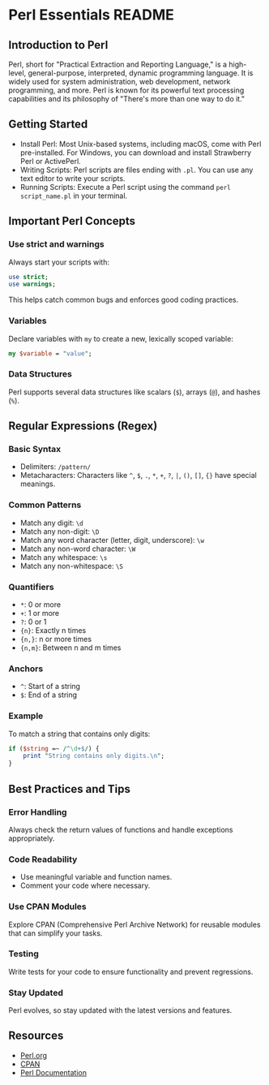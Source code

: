 
# Perl Essentials README

## Introduction to Perl
Perl, short for "Practical Extraction and Reporting Language," is a high-level, general-purpose, interpreted, dynamic programming language. It is widely used for system administration, web development, network programming, and more. Perl is known for its powerful text processing capabilities and its philosophy of "There's more than one way to do it."

## Getting Started
- Install Perl: Most Unix-based systems, including macOS, come with Perl pre-installed. For Windows, you can download and install Strawberry Perl or ActivePerl.
- Writing Scripts: Perl scripts are files ending with `.pl`. You can use any text editor to write your scripts.
- Running Scripts: Execute a Perl script using the command `perl script_name.pl` in your terminal.

## Important Perl Concepts

### Use strict and warnings
Always start your scripts with:
```perl
use strict;
use warnings;
```
This helps catch common bugs and enforces good coding practices.

### Variables
Declare variables with `my` to create a new, lexically scoped variable:
```perl
my $variable = "value";
```

### Data Structures
Perl supports several data structures like scalars (`$`), arrays (`@`), and hashes (`%`).

## Regular Expressions (Regex)

### Basic Syntax
- Delimiters: `/pattern/`
- Metacharacters: Characters like `^`, `$`, `.`, `*`, `+`, `?`, `|`, `()`, `[]`, `{}` have special meanings.

### Common Patterns
- Match any digit: `\d`
- Match any non-digit: `\D`
- Match any word character (letter, digit, underscore): `\w`
- Match any non-word character: `\W`
- Match any whitespace: `\s`
- Match any non-whitespace: `\S`

### Quantifiers
- `*`: 0 or more
- `+`: 1 or more
- `?`: 0 or 1
- `{n}`: Exactly n times
- `{n,}`: n or more times
- `{n,m}`: Between n and m times

### Anchors
- `^`: Start of a string
- `$`: End of a string

### Example
To match a string that contains only digits:
```perl
if ($string =~ /^\d+$/) {
    print "String contains only digits.\n";
}
```

## Best Practices and Tips

### Error Handling
Always check the return values of functions and handle exceptions appropriately.

### Code Readability
- Use meaningful variable and function names.
- Comment your code where necessary.

### Use CPAN Modules
Explore CPAN (Comprehensive Perl Archive Network) for reusable modules that can simplify your tasks.

### Testing
Write tests for your code to ensure functionality and prevent regressions.

### Stay Updated
Perl evolves, so stay updated with the latest versions and features.

## Resources
- [Perl.org](https://www.perl.org/)
- [CPAN](https://metacpan.org/)
- [Perl Documentation](https://perldoc.perl.org/)
